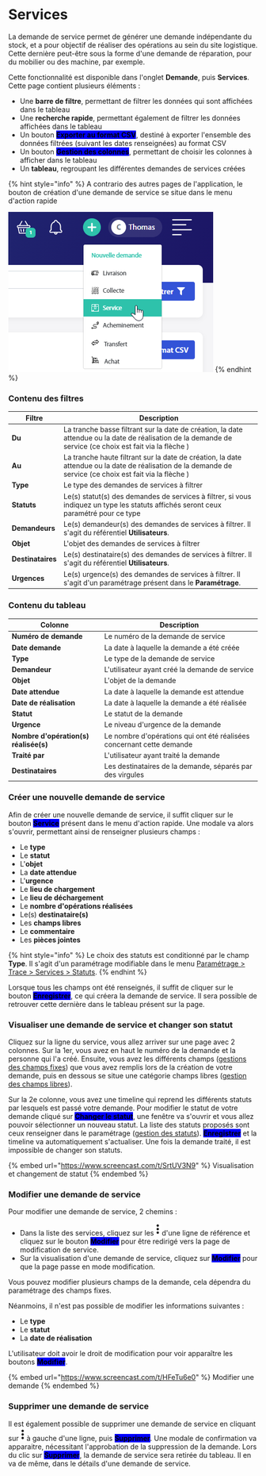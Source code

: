 # Services

La demande de service permet de générer une demande indépendante du stock, et a pour objectif de réaliser des opérations au sein du site logistique. Cette dernière peut-être sous la forme d'une demande de réparation, pour du mobilier ou des machine, par exemple.

Cette fonctionnalité est disponible dans l'onglet **Demande**, puis **Services**. Cette page contient plusieurs éléments :&#x20;

* Une **barre de filtre**, permettant de filtrer les données qui sont affichées dans le tableau
* Une **recherche rapide**, permettant également de filtrer les données affichées dans le tableau
* Un bouton <mark style="background-color:blue;">**Exporter au format CSV**</mark>, destiné à exporter l'ensemble des données filtrées (suivant les dates renseignées) au format CSV
* Un bouton <mark style="background-color:blue;">**Gestion des colonnes**</mark>, permettant de choisir les colonnes à afficher dans le tableau
* Un **tableau**, regroupant les différentes demandes de services créées

{% hint style="info" %}
A contrario des autres pages de l'application, le bouton de création d'une demande de service se situe dans le menu d'action rapide

![](<../../../.gitbook/assets/image (34).png>)
{% endhint %}

### Contenu des filtres

| Filtre            | Description                                                                                                                                               |
| ----------------- | --------------------------------------------------------------------------------------------------------------------------------------------------------- |
| **Du**            | La tranche basse filtrant sur la date de création, la date attendue ou la date de réalisation de la demande de service (ce choix est fait via la flèche ) |
| **Au**            | La tranche haute filtrant sur la date de création, la date attendue ou la date de réalisation de la demande de service (ce choix est fait via la flèche ) |
| **Type**          | Le type des demandes de services à filtrer                                                                                                                |
| **Statuts**       | Le(s) statut(s) des demandes de services à filtrer, si vous indiquez un type les statuts affichés seront ceux paramétré pour ce type                      |
| **Demandeurs**    | Le(s) demandeur(s) des demandes de services à filtrer. Il s'agit du référentiel **Utilisateurs**.                                                         |
| **Objet**         | L'objet des demandes de services à filtrer                                                                                                                |
| **Destinataires** | Le(s) destinataire(s) des demandes de services à filtrer. Il s'agit du référentiel **Utilisateurs**.                                                      |
| **Urgences**      | Le(s) urgence(s) des demandes de services à filtrer. Il s'agit d'un paramétrage présent dans le **Paramétrage**.                                          |

### Contenu du tableau

| Colonne                               | Description                                                            |
| ------------------------------------- | ---------------------------------------------------------------------- |
| **Numéro de demande**                 | Le numéro de la demande de service                                     |
| **Date demande**                      | La date à laquelle la demande a été créée                              |
| **Type**                              | Le type de la demande de service                                       |
| **Demandeur**                         | L'utilisateur ayant créé la demande de service                         |
| **Objet**                             | L'objet de la demande                                                  |
| **Date attendue**                     | La date à laquelle la demande est attendue                             |
| **Date de réalisation**               | La date à laquelle la demande a été réalisée                           |
| **Statut**                            | Le statut de la demande                                                |
| **Urgence**                           | Le niveau d'urgence de la demande                                      |
| **Nombre d'opération(s) réalisée(s)** | Le nombre d'opérations qui ont été réalisées concernant cette demande  |
| **Traité par**                        | L'utilisateur ayant traité la demande                                  |
| **Destinataires**                     | Les destinataires de la demande, séparés par des virgules              |

### Créer une nouvelle demande de service

Afin de créer une nouvelle demande de service, il suffit cliquer sur le bouton <mark style="background-color:blue;">**Service**</mark> présent dans le menu d'action rapide. Une modale va alors s'ouvrir, permettant ainsi de renseigner plusieurs champs :&#x20;

* Le **type**
* Le **statut**
* L'**objet**
* La **date attendue**
* L'**urgence**
* Le **lieu de chargement**
* Le **lieu de déchargement**
* Le **nombre d'opérations réalisées**
* Le(s) **destinataire(s)**
* Les **champs libres**
* Le **commentaire**
* Les **pièces jointes**

{% hint style="info" %}
Le choix des statuts est conditionné par le champ **Type**. Il s'agit d'un paramétrage modifiable dans le menu [Paramétrage > Trace > Services > Statuts](../../../parametrages/trace/services/statuts.md).
{% endhint %}

Lorsque tous les champs ont été renseignés, il suffit de cliquer sur le bouton <mark style="background-color:blue;">**Enregistrer**</mark>, ce qui créera la demande de service. Il sera possible de retrouver cette dernière dans le tableau présent sur la page.

### Visualiser une demande de service et changer son statut

Cliquez sur la ligne du service, vous allez arriver sur une page avec 2 colonnes. Sur la 1er, vous avez en haut le numéro de la demande et la personne qui l'a créé. Ensuite, vous avez les différents champs ([gestions des champs fixes](../../../parametrages/trace/services/champs-fixes.md)) que vous avez remplis lors de la création de votre demande, puis en dessous se situe une catégorie champs libres ([gestion des champs libres](../../../parametrages/trace/services/types-et-champs-libres.md)).

Sur la 2e colonne, vous avez une timeline qui reprend les différents statuts par lesquels est passé votre demande. Pour modifier le statut de votre demande cliqué sur <mark style="background-color:blue;">**Changer le statut**</mark>, une fenêtre va s'ouvrir et vous allez pouvoir sélectionner un nouveau statut. La liste des statuts proposés sont ceux renseigner dans le paramétrage ([gestion des statuts](../../../parametrages/trace/services/statuts.md)). <mark style="background-color:blue;">**Enregistrer**</mark> et la timeline va automatiquement s'actualiser. Une fois la demande traité, il est impossible de changer son statuts.

{% embed url="https://www.screencast.com/t/SrtUV3N9" %}
Visualisation et changement de statut
{% endembed %}

### Modifier une demande de service

Pour modifier une demande de service, 2 chemins :&#x20;

* Dans la liste des services, cliquez sur les<img src="../../../.gitbook/assets/Capture d’écran 2023-02-06 à 12.07.16 (1).png" alt="" data-size="line">d'une ligne de référence et cliquez sur le bouton <mark style="background-color:blue;">**Modifier**</mark> pour être redirigé vers la page de modification de service.
* Sur la visualisation d'une demande de service, cliquez sur <mark style="background-color:blue;">**Modifier**</mark> pour que la page passe en mode modification.

Vous pouvez modifier plusieurs champs de la demande, cela dépendra du paramétrage des champs fixes.

Néanmoins, il n'est pas possible de modifier les informations suivantes :&#x20;

* Le **type**
* Le **statut**
* La **date de réalisation**

L'utilisateur doit avoir le droit de modification pour voir apparaître les boutons <mark style="background-color:blue;">**Modifier**</mark>.&#x20;

{% embed url="https://www.screencast.com/t/HFeTu6e0" %}
Modifier une demande
{% endembed %}

### Supprimer une demande de service

Il est également possible de supprimer une demande de service en cliquant sur<img src="../../../.gitbook/assets/Capture d’écran 2023-02-06 à 12.07.16 (1).png" alt="" data-size="line">à gauche d'une ligne, puis <mark style="background-color:blue;">**Supprimer**</mark>. Une modale de confirmation va apparaitre, nécessitant l'approbation de la suppression de la demande. Lors du clic sur <mark style="background-color:blue;">**Supprimer**</mark>, la demande de service sera retirée du tableau. Il en va de même, dans le détails d'une demande de service.

